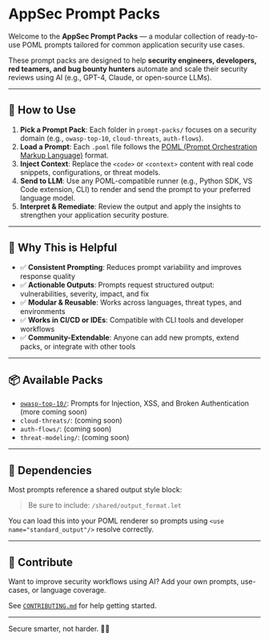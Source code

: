 # AppSec Prompt Packs

Welcome to the **AppSec Prompt Packs** — a modular collection of ready-to-use POML prompts tailored for common application security use cases.

These prompt packs are designed to help **security engineers, developers, red teamers, and bug bounty hunters** automate and scale their security reviews using AI (e.g., GPT-4, Claude, or open-source LLMs).

---

## 🔧 How to Use

1. **Pick a Prompt Pack**: Each folder in `prompt-packs/` focuses on a security domain (e.g., `owasp-top-10`, `cloud-threats`, `auth-flows`).
2. **Load a Prompt**: Each `.poml` file follows the [POML (Prompt Orchestration Markup Language)](https://github.com/microsoft/poml) format.
3. **Inject Context**: Replace the `<code>` or `<context>` content with real code snippets, configurations, or threat models.
4. **Send to LLM**: Use any POML-compatible runner (e.g., Python SDK, VS Code extension, CLI) to render and send the prompt to your preferred language model.
5. **Interpret & Remediate**: Review the output and apply the insights to strengthen your application security posture.

---

## 🧠 Why This is Helpful

- ✅ **Consistent Prompting**: Reduces prompt variability and improves response quality
- ✅ **Actionable Outputs**: Prompts request structured output: vulnerabilities, severity, impact, and fix
- ✅ **Modular & Reusable**: Works across languages, threat types, and environments
- ✅ **Works in CI/CD or IDEs**: Compatible with CLI tools and developer workflows
- ✅ **Community-Extendable**: Anyone can add new prompts, extend packs, or integrate with other tools

---

## 📦 Available Packs

- [`owasp-top-10/`](./owasp-top-10): Prompts for Injection, XSS, and Broken Authentication (more coming soon)
- `cloud-threats/`: (coming soon)
- `auth-flows/`: (coming soon)
- `threat-modeling/`: (coming soon)

---

## 🧩 Dependencies

Most prompts reference a shared output style block:

> Be sure to include: `/shared/output_format.let`

You can load this into your POML renderer so prompts using `<use name="standard_output"/>` resolve correctly.

---

## 🚀 Contribute

Want to improve security workflows using AI? Add your own prompts, use-cases, or language coverage.

See [`CONTRIBUTING.md`](../CONTRIBUTING.md) for help getting started.

---

Secure smarter, not harder. 🔐🤖
